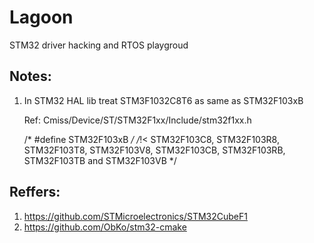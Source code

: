 # Lagoon
STM32 driver hacking and RTOS playgroud

## Notes:

1. In STM32 HAL lib treat STM3F1032C8T6 as same as STM32F103xB 

    Ref: Cmiss/Device/ST/STM32F1xx/Include/stm32f1xx.h
    
    /* #define STM32F103xB  */ /*!< STM32F103C8, STM32F103R8, STM32F103T8, STM32F103V8, STM32F103CB, STM32F103RB, STM32F103TB and STM32F103VB */

## Reffers:

1. https://github.com/STMicroelectronics/STM32CubeF1
2. https://github.com/ObKo/stm32-cmake